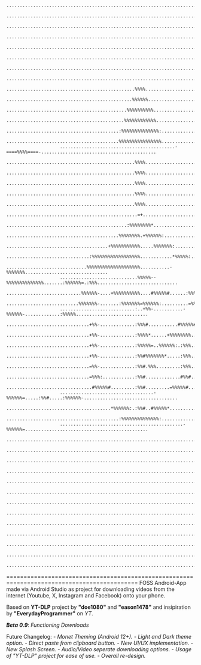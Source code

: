 

                        ....................................................................................................
                        ....................................................................................................
                        ....................................................................................................
                        ....................................................................................................
                        ....................................................................................................
                        ....................................................................................................
                        ....................................................................................................
                        ....................................................................................................
                        ................................................%%%%................................................
                        ...............................................%%%%%%...............................................
                        .............................................%%%%%%%%%%.............................................
                        ............................................%%%%%%%%%%%%............................................
                        ..........................................:%%%%%%%%%%%%%%:..........................................
                        ..........................................%%%%%%%%%%%%%%%%..........................................
                        ...........................................-====%%%%====-...........................................
                        ................................................%%%%................................................
                        ................................................%%%%................................................
                        ................................................%%%%................................................
                        ................................................%%%%................................................
                        ................................................%%%%................................................
                        .................................................=+.................................................
                        .............................................:%%%%%%%%*.............................................
                        ..........................................%%%%%%%%.+%%%%%%:.........................................
                        ......................................+%%%%%%%%%%%.....%%%%%%%:.....................................
                        ...............................:%%%%%%%%%%%%%%%%%%............*%%%%%:...............................
                        ..............................%%%%%%%%%%%%%%%%%%%%...........-%%%%%%%...............................
                        .............................%%%%%--%%%%%%%%%%%%%%.......:%%%%%%=.:%%%..............................
                        ............................%%%%%%-....+%%%%%%%%%%....#%%%%%#......:%%%.............................
                        ...........................%%%%%%%-.......:%%%%%%%=%%%%%%:..........=%%%............................
                        ............................:..+%%-...........-%%%%%%-.............:%%%%%...........................
                        ...............................+%%-.............:%%%#...........#%%%%%#.............................
                        ...............................+%%-.............:%%%%*......+%%%%%%%%...............................
                        ...............................+%%-.............:%%%%%=..%%%%%%:.:%%%...............................
                        ...............................+%%-.............:%%#%%%%%%%*.....:%%%...............................
                        ...............................=%%-.............:%%#.%%%.........:%%%...............................
                        ...............................=%%%:............:%%#.............#%%#...............................
                        ................................#%%%%%#.........:%%#.........=%%%%%#................................
                        ...................................-%%%%%%=.....:%%#.....:%%%%%%-...................................
                        .......................................*%%%%%%:.:%%#..#%%%%%*.......................................
                        ..........................................:%%%%%%%%%%%%%%:..........................................
                        ..............................................-%%%%%%=..............................................
                        ....................................................................................................
                        ....................................................................................................
                        ....................................................................................................
                        ....................................................................................................
                        ....................................................................................................
                        ....................................................................................................
                        ....................................................................................................
                        ....................................................................................................
                        ....................................................................................................
                        ....................................................................................................
                        ....................................................................................................
                        ....................................................................................................
                        ....................................................................................................

 
============================================================================================
FOSS Android-App made via Android Studio as project for downloading videos from the internet (Youtube, X, Instagram and Facebook) onto your phone.

Based on **YT-DLP** project by **"doe1080"** and **"eason1478"** and insipiration by **"EverydayProgrammer"** on _YT_.

_**Beta 0.9**_: _Functioning Downloads_

Future Changelog: 
           _- Monet Theming (Android 12+).
           - Light and Dark theme option.
           - Direct paste from clipboard button.
           - New UI/UX implementation.
           - New Splash Screen.
           - Audio/Video seperate downloading options.
           - Usage of "YT-DLP" project for ease of use.
           - Overall re-design._

